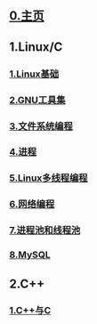 ## [0.主页](https://charnarie.github.io/Learning-notes/)  

## 1.Linux/C

### [1.Linux基础](https://charnarie.github.io/Learning-notes/HTML/1.Linux基础.html)  

### [2.GNU工具集](https://charnarie.github.io/Learning-notes/HTML/2.GNU工具集.html)  

### [3.文件系统编程](https://charnarie.github.io/Learning-notes/HTML/3.文件系统编程.html)  

### [4.进程](https://charnarie.github.io/Learning-notes/HTML/4.进程.html)  

### [5.Linux多线程编程](https://charnarie.github.io/Learning-notes/HTML/5.Linux多线程编程.html)

### [6.网络编程](https://charnarie.github.io/Learning-notes/HTML/6.网络编程.html)

### [7.进程池和线程池](https://charnarie.github.io/Learning-notes/HTML/7.进程池和线程池.html)

### [8.MySQL](https://charnarie.github.io/Learning-notes/HTML/8.MySQL.html)

## 2.C++

### [1.C++与C](https://charnarie.github.io/Learning-notes/HTML/1.C++与C.html)
